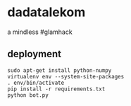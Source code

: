 # dadatalekom
a mindless #glamhack

## deployment

```
sudo apt-get install python-numpy
virtualenv env --system-site-packages
. env/bin/activate
pip install -r requirements.txt
python bot.py
```
